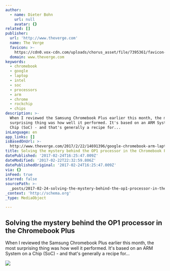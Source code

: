 ```yaml
---
author:
  - name: Dieter Bohn
    url: null
    avatar: {}
related: []
publisher:
  url: 'http://www.theverge.com'
  name: The Verge
  favicon: >-
    https://cdn0.vox-cdn.com/uploads/chorus_asset/file/7395361/favicon-64x64.0.ico
  domain: www.theverge.com
keywords:
  - chromebook
  - google
  - laptop
  - intel
  - soc
  - processors
  - arm
  - chrome
  - rockchip
  - chips
description: >-
  When I reviewed the Samsung Chromebook Plus earlier this month, the most
  surprising thing was how well it performed. It's based on an ARM System on a
  Chip (SoC) - and that's generally a recipe for...
inLanguage: en
app_links: []
isBasedOnUrl: >-
  http://www.theverge.com/2017/2/22/14691396/google-chromebook-arm-laptop-op1-processor-apptop
title: Solving the mystery behind the OP1 processor in the Chromebook Plus
datePublished: '2017-02-24T16:25:47.009Z'
dateModified: '2017-02-22T22:32:59.806Z'
datePublishedOriginal: '2017-02-24T16:25:47.009Z'
via: {}
inFeed: true
starred: false
sourcePath: >-
  _posts/2017-02-24-solving-the-mystery-behind-the-op1-processor-in-the-chromebo.md
_context: 'http://schema.org'
_type: MediaObject

---
```

<article style=""><h1>Solving the mystery behind the OP1 processor in the Chromebook Plus</h1><p>When I reviewed the Samsung Chromebook Plus earlier this month, the most surprising thing was how well it performed. It's based on an ARM System on a Chip (SoC) - and that's generally a recipe for...</p><img src="https://cdn0.vox-cdn.com/uploads/chorus_image/image/53343785/642594116.0.jpg" /></article>